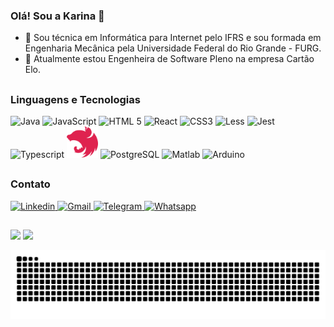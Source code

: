 ### Olá! Sou a Karina 👋

- 📝 Sou técnica em Informática para Internet pelo IFRS e sou formada em Engenharia Mecânica pela Universidade Federal do Rio Grande - FURG.
- 🔭 Atualmente estou Engenheira de Software Pleno na empresa Cartão Elo.

##
<h3>Linguagens e Tecnologias</h3>
<div style="display: inline_block">
  <img height="54" width:"auto" alt="Java" src="https://cdn.jsdelivr.net/gh/devicons/devicon/icons/java/java-original-wordmark.svg" />
  <img height="50" width:"auto" alt="JavaScript" src="https://cdn.jsdelivr.net/gh/devicons/devicon/icons/javascript/javascript-original.svg" />
  <img height="50" width:"auto" alt="HTML 5" src="https://cdn.jsdelivr.net/gh/devicons/devicon/icons/html5/html5-original-wordmark.svg" />
  <img height="50" width:"auto" alt="React" src="https://cdn.jsdelivr.net/gh/devicons/devicon/icons/react/react-original-wordmark.svg" />
  <img height="50" width:"auto" alt="CSS3" src="https://cdn.jsdelivr.net/gh/devicons/devicon/icons/css3/css3-original.svg" />
  <img height="50" width:"auto" alt="Less" src="https://cdn.jsdelivr.net/gh/devicons/devicon/icons/less/less-plain-wordmark.svg" />
  <img height="50" width:"auto" alt="Jest" src="https://cdn.jsdelivr.net/gh/devicons/devicon/icons/jest/jest-plain.svg" />        
  <img height="50" width:"auto" alt="Typescript" src="https://cdn.jsdelivr.net/gh/devicons/devicon/icons/typescript/typescript-original.svg" />
  <img height="50" width:"auto" alt="NestJS" src="https://github.com/devicons/devicon/blob/v2.16.0/icons/nestjs/nestjs-original.svg" />        
  <img height="50" width:"auto" alt="PostgreSQL" src="https://cdn.jsdelivr.net/gh/devicons/devicon/icons/postgresql/postgresql-plain-wordmark.svg" />
  <img height="54" width:"auto" alt="Matlab" src="https://cdn.jsdelivr.net/gh/devicons/devicon/icons/matlab/matlab-original.svg" />
  <img height="54" width:"auto" alt="Arduino" src="https://cdn.jsdelivr.net/gh/devicons/devicon/icons/arduino/arduino-original-wordmark.svg" />
</div>

##
<h3>Contato</h3>
<div>
   <a href="https://www.linkedin.com/in/karinamelorodrigues/" target="_blank">
    <img alt="Linkedin" src="https://img.shields.io/badge/LinkedIn-0077B5?style=for-the-badge&logo=linkedin&logoColor=white"/>
  </a>
  <a href="mailto:karinamelorodrigues@gmail.com" target="_blank">
    <img alt="Gmail" src="https://img.shields.io/badge/Gmail-D14836?style=for-the-badge&logo=gmail&logoColor=white"/>
  </a>
  <a href="https://t.me/karinamelorodrigues" target="_blank">
    <img alt="Telegram" src="https://img.shields.io/badge/Telegram-2CA5E0?style=for-the-badge&logo=telegram&logoColor=white"/>
  </a>
  <a href="https://wa.me/5553984848978" target="_blank">
    <img alt="Whatsapp" src="https://img.shields.io/badge/WhatsApp-25D366?style=for-the-badge&logo=whatsapp&logoColor=white"/>
  </a>
</div>

##

<div>
  <img height="140em" src="https://github-readme-stats.vercel.app/api?username=karinamelorodrigues&count_private=true&theme=dracula"/>
  <img height="140em" src="https://github-readme-stats.vercel.app/api/top-langs/?username=karinamelorodrigues&theme=dracula"/>
</div>

![Snake animation](https://github.com/karinamelorodrigues/karinamelorodrigues/blob/output/github-contribution-grid-snake.svg)
